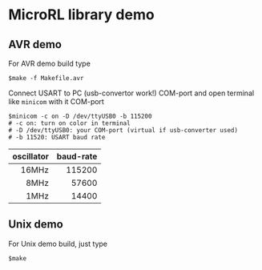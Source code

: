 # MicroRL library demo

## AVR demo

For AVR demo build type

```
$make -f Makefile.avr
```

Connect USART to PC (usb-convertor work!) COM-port and open terminal like `minicom` with it COM-port

```
$minicom -c on -D /dev/ttyUSB0 -b 115200
# -c on: turn on color in terminal
# -D /dev/ttyUSB0: your COM-port (virtual if usb-converter used)
# -b 11520: USART baud rate
```

| oscillator  |  baud-rate |
| -----------:|-----------:|
|    16MHz    |   115200   |
|     8MHz    |   57600    |
|     1MHz    |   14400    |

## Unix demo

For Unix demo build, just type

```
$make
```

